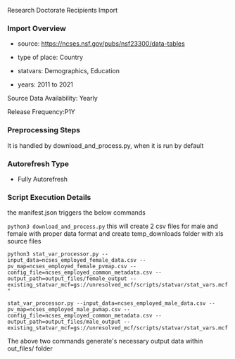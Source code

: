 Research Doctorate Recipients Import

### Import Overview

- source: https://ncses.nsf.gov/pubs/nsf23300/data-tables

- type of place: Country

- statvars: Demographics, Education

- years: 2011 to 2021

Source Data Availability: Yearly

Release Frequency:P1Y

### Preprocessing Steps
It is handled by download_and_process.py, when it is run by default

### Autorefresh Type
- Fully Autorefresh

### Script Execution Details
the manifest.json triggers the below commands

`python3 download_and_process.py`
this will create 2 csv files for male and female with proper data format and create temp_downloads folder with xls source files

`python3 stat_var_processor.py --input_data=ncses_employed_female_data.csv --pv_map=ncses_employed_female_pvmap.csv --config_file=ncses_employed_common_metadata.csv --output_path=output_files/female_output --existing_statvar_mcf=gs://unresolved_mcf/scripts/statvar/stat_vars.mcf"`

`stat_var_processor.py --input_data=ncses_employed_male_data.csv --pv_map=ncses_employed_male_pvmap.csv --config_file=ncses_employed_common_metadata.csv --output_path=output_files/male_output --existing_statvar_mcf=gs://unresolved_mcf/scripts/statvar/stat_vars.mcf`

The above two commands generate's necessary output data within out_files/ folder